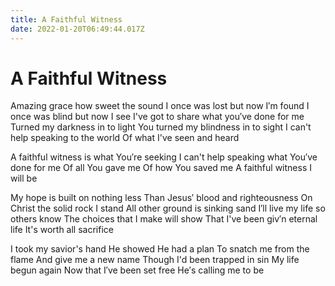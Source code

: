 ```yaml
---
title: A Faithful Witness
date: 2022-01-20T06:49:44.017Z
---
```

# A Faithful Witness

Amazing grace how sweet the sound
I once was lost but now I′m found
I once was blind but now I see
I've got to share what you′ve done for me
Turned my darkness in to light
You turned my blindness in to sight
I can't help speaking to the world
Of what I've seen and heard

A faithful witness is what You′re seeking
I can't help speaking what You′ve done for me
Of all You gave me
Of how You saved me
A faithful witness I will be

My hope is built on nothing less
Than Jesus′ blood and righteousness
On Christ the solid rock I stand
All other ground is sinking sand
I′ll live my life so others know
The choices that I make will show
That I've been giv′n eternal life
It's worth all sacrifice

I took my savior's hand
He showed He had a plan
To snatch me from the flame
And give me a new name
Though I'd been trapped in sin
My life begun again
Now that I′ve been set free
He′s calling me to be